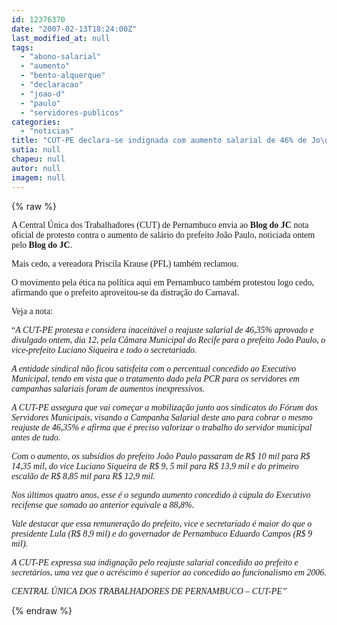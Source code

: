 ```yaml
---
id: 12376370
date: "2007-02-13T18:24:00Z"
last_modified_at: null
tags:
  - "abono-salarial"
  - "aumento"
  - "bento-alquerque"
  - "declaracao"
  - "joao-d"
  - "paulo"
  - "servidores-publicos"
categories:
  - "noticias"
title: "CUT-PE declara-se indignada com aumento salarial de 46% de Jo\u00e3o Paulo. Quer o mesmo para servidores"
sutia: null
chapeu: null
autor: null
imagem: null
---
```

{% raw %}
<p><P><FONT face=Verdana>A Central Única dos Trabalhadores (CUT) de Pernambuco envia ao <STRONG>Blog do JC</STRONG> nota oficial de protesto contra o aumento de salário do prefeito João Paulo, noticiada ontem pelo <STRONG>Blog do JC</STRONG>.</FONT></P></p>
<p><P><FONT face=Verdana>Mais cedo, a vereadora Priscila Krause (PFL) também reclamou.</FONT></P></p>
<p><P><FONT face=Verdana>O movimento pela ética na política aqui em Pernambuco também protestou logo cedo, afirmando que o prefeito aproveitou-se da distração do Carnaval.</FONT></P></p>
<p><P><FONT face=Verdana>Veja a nota:</FONT></P></p>
<p><P><FONT face=Verdana>“<EM>A CUT-PE protesta e considera inaceitável o reajuste salarial de 46,35% aprovado e divulgado ontem, dia 12, pela Câmara Municipal do Recife para o prefeito João Paulo, o vice-prefeito Luciano Siqueira e todo o secretariado. </EM></FONT></P></p>
<p><P><FONT face=Verdana><EM>A entidade sindical não ficou satisfeita com o percentual concedido ao Executivo Municipal, tendo em vista que o tratamento dado pela PCR para os servidores em campanhas salariais foram de aumentos inexpressivos.</EM></FONT></P></p>
<p><P><FONT face=Verdana><EM>A CUT-PE assegura que vai começar a mobilização junto aos sindicatos do Fórum dos Servidores Municipais, visando a Campanha Salarial deste ano para cobrar o mesmo reajuste de 46,35% e afirma que é preciso valorizar o trabalho do servidor municipal antes de tudo. </EM></FONT></P></p>
<p><P><FONT face=Verdana><EM>Co</EM>m<EM> o aumento, os subsídios do prefeito João Paulo passaram de R$ 10 mil para R$ 14,35 mil, do vice Luciano Siqueira de R$ 9, 5 mil para R$ 13,9 mil e do primeiro escalão de R$ 8,85 mil para R$ 12,9 mil.</EM></FONT></P></p>
<p><P><FONT face=Verdana><EM>Nos últimos quatro anos, esse é o segundo aumento concedido à cúpula do Executivo recifense que somado ao anterior equivale a 88,8%. </EM></FONT></P></p>
<p><P><FONT face=Verdana><EM>Vale destacar que essa remuneração do prefeito, vice e secretariado é maior do que o presidente Lula (R$ 8,9 mil) e do governador de Pernambuco Eduardo Campos (R$ 9 mil). </EM></FONT></P></p>
<p><P><FONT face=Verdana><EM>A CUT-PE expressa sua indignação pelo reajuste salarial concedido ao prefeito e secretários, uma vez que o acréscimo é superior ao concedido ao funcionalismo em 2006. </EM></FONT></P></p>
<p><P><FONT face=Verdana><EM>CENTRAL ÚNICA DOS TRABALHADORES DE PERNAMBUCO – CUT-PE”</EM></FONT></P> </p>
{% endraw %}
